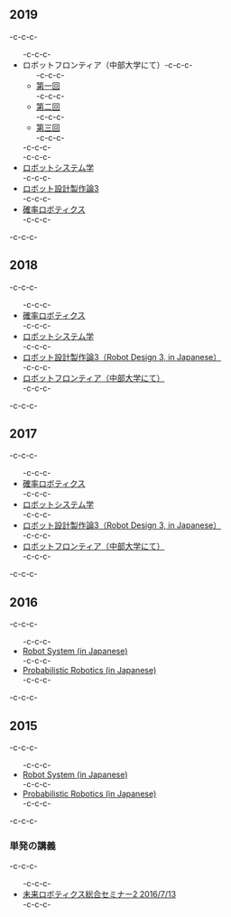 <h2>2019</h2>-c-c-c-<ul>-c-c-c- 	<li>ロボットフロンティア（中部大学にて）-c-c-c-<ul>-c-c-c- 	<li><a href="https://ryuichiueda.github.io/LNPR_SLIDES/contents/20190424_chubu-u_robot_flontier1.html" target="_blank" rel="noopener noreferrer">第一回</a></li>-c-c-c- 	<li><a href="https://ryuichiueda.github.io/LNPR_SLIDES/contents/20190508_chubu-u_robot_flontier2.html" target="_blank" rel="noopener noreferrer">第二回</a></li>-c-c-c- 	<li><a href="https://ryuichiueda.github.io/LNPR_SLIDES/contents/20190515_chubu-u_robot_flontier3.html" target="_blank" rel="noopener noreferrer">第三回</a></li>-c-c-c-</ul>-c-c-c-</li>-c-c-c- 	<li><a href="https://lab.ueda.tech/?p=3564">ロボットシステム学</a></li>-c-c-c- 	<li><a href="https://lab.ueda.tech/?page_id=3572">ロボット設計製作論3</a></li>-c-c-c- 	<li><a href="https://lab.ueda.tech/?page_id=3589">確率ロボティクス</a></li>-c-c-c-</ul>-c-c-c-<h2>2018</h2>-c-c-c-<ul>-c-c-c- 	<li><a href="https://lab.ueda.tech/?page_id=3441">確率ロボティクス</a></li>-c-c-c- 	<li><a href="https://lab.ueda.tech/?page_id=3451">ロボットシステム学</a></li>-c-c-c- 	<li><a href="https://lab.ueda.tech/?page_id=3458">ロボット設計製作論3（Robot Design 3, in Japanese）</a></li>-c-c-c- 	<li><a href="https://lab.ueda.tech/?page_id=3376">ロボットフロンティア（中部大学にて）</a></li>-c-c-c-</ul>-c-c-c-<h2>2017</h2>-c-c-c-<ul>-c-c-c- 	<li><a href="https://lab.ueda.tech/?page_id=3137">確率ロボティクス</a></li>-c-c-c- 	<li><a href="https://lab.ueda.tech/?page_id=3112">ロボットシステム学</a></li>-c-c-c- 	<li><a href="https://lab.ueda.tech/?page_id=1767">ロボット設計製作論3（Robot Design 3, in Japanese）</a></li>-c-c-c- 	<li><a href="https://lab.ueda.tech/?page_id=2985">ロボットフロンティア（中部大学にて）</a></li>-c-c-c-</ul>-c-c-c-<h2>2016</h2>-c-c-c-<ul>-c-c-c- 	<li><a href="https://lab.ueda.tech/?page_id=1152">Robot System (in Japanese)</a></li>-c-c-c- 	<li><a href="https://lab.ueda.tech/?page_id=1233">Probabilistic Robotics (in Japanese)</a></li>-c-c-c-</ul>-c-c-c-<h2>2015</h2>-c-c-c-<ul>-c-c-c- 	<li><a href="https://lab.ueda.tech/?page_id=169">Robot System (in Japanese)</a></li>-c-c-c- 	<li><a href="https://lab.ueda.tech/?page_id=180">Probabilistic Robotics (in Japanese)</a></li>-c-c-c-</ul>-c-c-c-<h3>単発の講義</h3>-c-c-c-<ul>-c-c-c- 	<li><a href="https://lab.ueda.tech/?presenpress=2016%e5%b9%b4%e5%ba%a6-%e6%9c%aa%e6%9d%a5%e3%83%ad%e3%83%9c%e3%83%86%e3%82%a3%e3%82%af%e3%82%b9%e7%b7%8f%e5%90%88%e3%82%bb%e3%83%9f%e3%83%8a%e3%83%bc%ef%bc%92">未来ロボティクス総合セミナー2 2016/7/13</a></li>-c-c-c-</ul>
